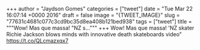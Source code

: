 
+++
author = "Jaydson Gomes"
categories = ["tweet"]
date = "Tue Mar 22 16:07:14 +0000 2016"
draft = false
image = "{TWEET_IMAGE}"
slug = "77631c4681c077c3cd9bc35d8ea408b121bed938"
tags = ["tweet"]
title = """Wow! Mas que massa! "NZ s..."""
+++
Wow! Mas que massa! 'NZ skater Richie Jackson blows minds with innovative death skateboards video" https://t.co/QLcmazxqx7
